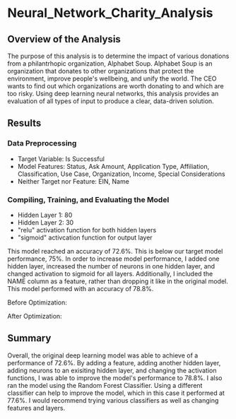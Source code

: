 # Neural_Network_Charity_Analysis

## Overview of the Analysis
The purpose of this analysis is to determine the impact of various donations from a philantrhopic organization, Alphabet Soup. Alphabet Soup is an organization that donates to other organizations that protect the environment, improve people's wellbeing, and unify the world. The CEO wants to find out which organizations are worth donating to and which are too risky. Using deep learning neural networks, this analysis provides an evaluation of all types of input to produce a clear, data-driven solution. 

## Results

### Data Preprocessing
* Target Variable: Is Successful
* Model Features: Status, Ask Amount, Application Type, Affiliation, Classification, Use Case, Organization, Income, Special Considerations
* Neither Target nor Feature: EIN, Name

### Compiling, Training, and Evaluating the Model
* Hidden Layer 1: 80
* Hidden Layer 2: 30
* "relu" activation function for both hidden layers
* "sigmoid" activcation function for output layer

This model reached an accuracy of 72.6%. This is below our target model performance, 75%. In order to increase model performance, I added one hidden layer, increased the number of neurons in one hidden layer, and changed activation to sigmoid for all layers. Additionally, I included the NAME column as a feature, rather than dropping it like in the original model. This model performed with an accuracy of 78.8%.

Before Optimization:

After Optimization:

## Summary
Overall, the original deep learning model was able to achieve of a performance of 72.6%. By adding a feature, adding another hidden layer, adding neurons to an exisiting hidden layer, and changing the activation functions, I was able to improve the model's performance to 78.8%. I also ran the model using the Random Forest Classifier. Using a different classifier can help to improve the model, which in this case it performed at 77.6%. I would recommend trying various classifiers as well as changing features and layers. 